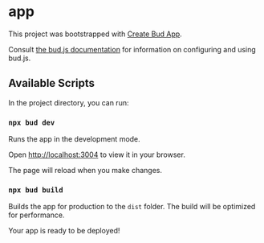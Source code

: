 # app

This project was bootstrapped with [Create Bud App](https://github.com/roots/bud/tree/main/sources/create-bud-app).

Consult [the bud.js documentation](https://bud.js.org) for information on configuring and using bud.js.

## Available Scripts

In the project directory, you can run:

### `npx bud dev`

Runs the app in the development mode.

Open [http://localhost:3004](http://localhost:3004) to view it in your browser.

The page will reload when you make changes.

### `npx bud build`

Builds the app for production to the `dist` folder. The build will be optimized for performance.

Your app is ready to be deployed!
